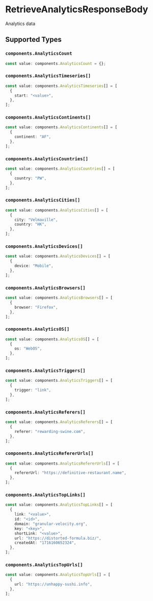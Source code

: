 # RetrieveAnalyticsResponseBody

Analytics data


## Supported Types

### `components.AnalyticsCount`

```typescript
const value: components.AnalyticsCount = {};
```

### `components.AnalyticsTimeseries[]`

```typescript
const value: components.AnalyticsTimeseries[] = [
  {
    start: "<value>",
  },
];
```

### `components.AnalyticsContinents[]`

```typescript
const value: components.AnalyticsContinents[] = [
  {
    continent: "AF",
  },
];
```

### `components.AnalyticsCountries[]`

```typescript
const value: components.AnalyticsCountries[] = [
  {
    country: "PW",
  },
];
```

### `components.AnalyticsCities[]`

```typescript
const value: components.AnalyticsCities[] = [
  {
    city: "Velmaville",
    country: "HK",
  },
];
```

### `components.AnalyticsDevices[]`

```typescript
const value: components.AnalyticsDevices[] = [
  {
    device: "Mobile",
  },
];
```

### `components.AnalyticsBrowsers[]`

```typescript
const value: components.AnalyticsBrowsers[] = [
  {
    browser: "Firefox",
  },
];
```

### `components.AnalyticsOS[]`

```typescript
const value: components.AnalyticsOS[] = [
  {
    os: "WebOS",
  },
];
```

### `components.AnalyticsTriggers[]`

```typescript
const value: components.AnalyticsTriggers[] = [
  {
    trigger: "link",
  },
];
```

### `components.AnalyticsReferers[]`

```typescript
const value: components.AnalyticsReferers[] = [
  {
    referer: "rewarding-swine.com",
  },
];
```

### `components.AnalyticsRefererUrls[]`

```typescript
const value: components.AnalyticsRefererUrls[] = [
  {
    refererUrl: "https://definitive-restaurant.name",
  },
];
```

### `components.AnalyticsTopLinks[]`

```typescript
const value: components.AnalyticsTopLinks[] = [
  {
    link: "<value>",
    id: "<id>",
    domain: "granular-velocity.org",
    key: "<key>",
    shortLink: "<value>",
    url: "https://distorted-formula.biz/",
    createdAt: "1716160652324",
  },
];
```

### `components.AnalyticsTopUrls[]`

```typescript
const value: components.AnalyticsTopUrls[] = [
  {
    url: "https://unhappy-sushi.info",
  },
];
```

